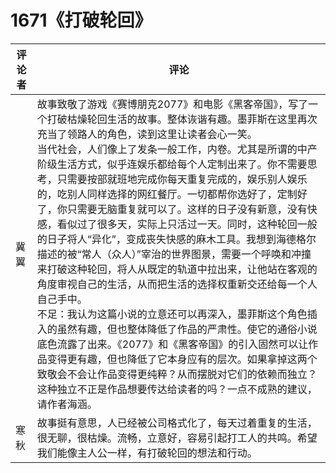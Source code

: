# 1671《打破轮回》

评论者 | 评论 |
|---|---|
冀翼|故事致敬了游戏《赛博朋克2077》和电影《黑客帝国》，写了一个打破枯燥轮回生活的故事。整体诙谐有趣。墨菲斯在这里再次充当了领路人的角色，读到这里让读者会心一笑。<br/>当代社会，人们像上了发条一般工作，内卷。尤其是所谓的中产阶级生活方式，似乎连娱乐都给每个人定制出来了。你不需要思考，只需要按部就班地完成你每天重复完成的，娱乐别人娱乐的，吃别人同样选择的网红餐厅。一切都帮你选好了，定制好了，你只需要无脑重复就可以了。这样的日子没有新意，没有快感，看似过了很多天，实际上只活过一天。同时，这种轮回一般的日子将人“异化”，变成丧失快感的麻木工具。我想到海德格尔描述的被“常人（众人）”宰治的世界图景，需要一个呼唤和冲撞来打破这种轮回，将人从既定的轨道中拉出来，让他站在客观的角度审视自己的生活，从而把生活的选择权重新交还给每一个人自己手中。<br/>不足：我认为这篇小说的立意还可以再深入，墨菲斯这个角色插入的虽然有趣，但也整体降低了作品的严肃性。使它的通俗小说底色流露了出来。《2077》和《黑客帝国》的引入固然可以让作品变得更有趣，但也降低了它本身应有的层次。如果拿掉这两个致敬会不会让作品变得更纯粹？从而摆脱对它们的依赖而独立？这种独立不正是作品想要传达给读者的吗？一点不成熟的建议，请作者海涵。
寒秋| 故事挺有意思，人已经被公司格式化了，每天过着重复的生活，很无聊，很枯燥。流畅，立意好，容易引起打工人的共鸣。希望我们能像主人公一样，有打破轮回的想法和行动。